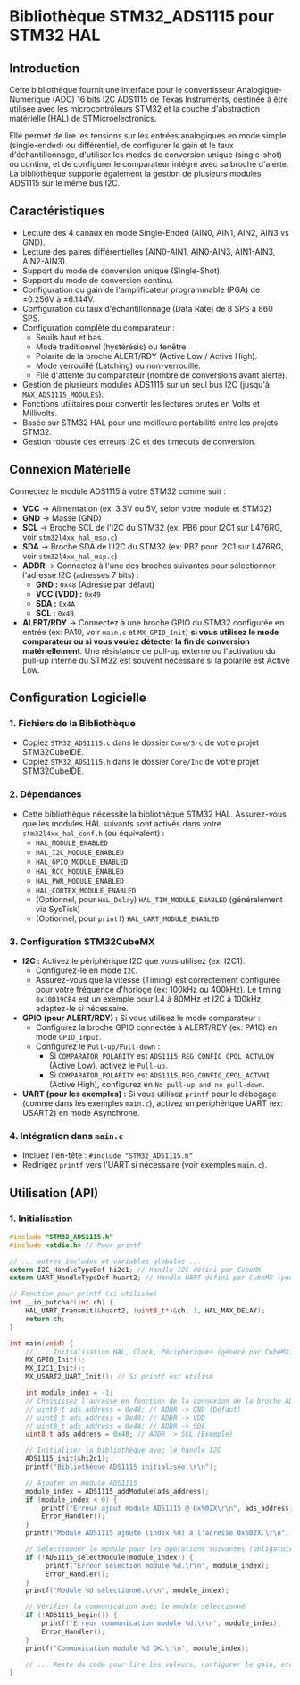 # Bibliothèque STM32_ADS1115 pour STM32 HAL

## Introduction

Cette bibliothèque fournit une interface pour le convertisseur Analogique-Numérique (ADC) 16 bits I2C ADS1115 de Texas Instruments, destinée à être utilisée avec les microcontrôleurs STM32 et la couche d'abstraction matérielle (HAL) de STMicroelectronics.

Elle permet de lire les tensions sur les entrées analogiques en mode simple (single-ended) ou différentiel, de configurer le gain et le taux d'échantillonnage, d'utiliser les modes de conversion unique (single-shot) ou continu, et de configurer le comparateur intégré avec sa broche d'alerte. La bibliothèque supporte également la gestion de plusieurs modules ADS1115 sur le même bus I2C.

## Caractéristiques

*   Lecture des 4 canaux en mode Single-Ended (AIN0, AIN1, AIN2, AIN3 vs GND).
*   Lecture des paires différentielles (AIN0-AIN1, AIN0-AIN3, AIN1-AIN3, AIN2-AIN3).
*   Support du mode de conversion unique (Single-Shot).
*   Support du mode de conversion continu.
*   Configuration du gain de l'amplificateur programmable (PGA) de ±0.256V à ±6.144V.
*   Configuration du taux d'échantillonnage (Data Rate) de 8 SPS à 860 SPS.
*   Configuration complète du comparateur :
    *   Seuils haut et bas.
    *   Mode traditionnel (hystérésis) ou fenêtre.
    *   Polarité de la broche ALERT/RDY (Active Low / Active High).
    *   Mode verrouillé (Latching) ou non-verrouillé.
    *   File d'attente du comparateur (nombre de conversions avant alerte).
*   Gestion de plusieurs modules ADS1115 sur un seul bus I2C (jusqu'à `MAX_ADS1115_MODULES`).
*   Fonctions utilitaires pour convertir les lectures brutes en Volts et Millivolts.
*   Basée sur STM32 HAL pour une meilleure portabilité entre les projets STM32.
*   Gestion robuste des erreurs I2C et des timeouts de conversion.

## Connexion Matérielle

Connectez le module ADS1115 à votre STM32 comme suit :

*   **VCC** -> Alimentation (ex: 3.3V ou 5V, selon votre module et STM32)
*   **GND** -> Masse (GND)
*   **SCL** -> Broche SCL de l'I2C du STM32 (ex: PB6 pour I2C1 sur L476RG, voir `stm32l4xx_hal_msp.c`)
*   **SDA** -> Broche SDA de l'I2C du STM32 (ex: PB7 pour I2C1 sur L476RG, voir `stm32l4xx_hal_msp.c`)
*   **ADDR** -> Connectez à l'une des broches suivantes pour sélectionner l'adresse I2C (adresses 7 bits) :
    *   **GND :** `0x48` (Adresse par défaut)
    *   **VCC (VDD) :** `0x49`
    *   **SDA :** `0x4A`
    *   **SCL :** `0x4B`
*   **ALERT/RDY** -> Connectez à une broche GPIO du STM32 configurée en entrée (ex: PA10, voir `main.c` et `MX_GPIO_Init`) **si vous utilisez le mode comparateur ou si vous voulez détecter la fin de conversion matériellement**. Une résistance de pull-up externe ou l'activation du pull-up interne du STM32 est souvent nécessaire si la polarité est Active Low.

## Configuration Logicielle

### 1. Fichiers de la Bibliothèque

*   Copiez `STM32_ADS1115.c` dans le dossier `Core/Src` de votre projet STM32CubeIDE.
*   Copiez `STM32_ADS1115.h` dans le dossier `Core/Inc` de votre projet STM32CubeIDE.

### 2. Dépendances

*   Cette bibliothèque nécessite la bibliothèque STM32 HAL. Assurez-vous que les modules HAL suivants sont activés dans votre `stm32l4xx_hal_conf.h` (ou équivalent) :
    *   `HAL_MODULE_ENABLED`
    *   `HAL_I2C_MODULE_ENABLED`
    *   `HAL_GPIO_MODULE_ENABLED`
    *   `HAL_RCC_MODULE_ENABLED`
    *   `HAL_PWR_MODULE_ENABLED`
    *   `HAL_CORTEX_MODULE_ENABLED`
    *   (Optionnel, pour `HAL_Delay`) `HAL_TIM_MODULE_ENABLED` (généralement via SysTick)
    *   (Optionnel, pour `printf`) `HAL_UART_MODULE_ENABLED`

### 3. Configuration STM32CubeMX

*   **I2C :** Activez le périphérique I2C que vous utilisez (ex: I2C1).
    *   Configurez-le en mode `I2C`.
    *   Assurez-vous que la vitesse (Timing) est correctement configurée pour votre fréquence d'horloge (ex: 100kHz ou 400kHz). Le timing `0x10D19CE4` est un exemple pour L4 à 80MHz et I2C à 100kHz, adaptez-le si nécessaire.
*   **GPIO (pour ALERT/RDY) :** Si vous utilisez le mode comparateur :
    *   Configurez la broche GPIO connectée à ALERT/RDY (ex: PA10) en mode `GPIO_Input`.
    *   Configurez le `Pull-up/Pull-down` :
        *   Si `COMPARATOR_POLARITY` est `ADS1115_REG_CONFIG_CPOL_ACTVLOW` (Active Low), activez le `Pull-up`.
        *   Si `COMPARATOR_POLARITY` est `ADS1115_REG_CONFIG_CPOL_ACTVHI` (Active High), configurez en `No pull-up and no pull-down`.
*   **UART (pour les exemples) :** Si vous utilisez `printf` pour le débogage (comme dans les exemples `main.c`), activez un périphérique UART (ex: USART2) en mode Asynchrone.

### 4. Intégration dans `main.c`

*   Incluez l'en-tête : `#include "STM32_ADS1115.h"`
*   Redirigez `printf` vers l'UART si nécessaire (voir exemples `main.c`).

## Utilisation (API)

### 1. Initialisation

```c
#include "STM32_ADS1115.h"
#include <stdio.h> // Pour printf

// ... autres includes et variables globales ...
extern I2C_HandleTypeDef hi2c1; // Handle I2C défini par CubeMX
extern UART_HandleTypeDef huart2; // Handle UART défini par CubeMX (pour printf)

// Fonction pour printf (si utilisée)
int __io_putchar(int ch) {
    HAL_UART_Transmit(&huart2, (uint8_t*)&ch, 1, HAL_MAX_DELAY);
    return ch;
}

int main(void) {
    // ... Initialisation HAL, Clock, Périphériques (généré par CubeMX) ...
    MX_GPIO_Init();
    MX_I2C1_Init();
    MX_USART2_UART_Init(); // Si printf est utilisé

    int module_index = -1;
    // Choisissez l'adresse en fonction de la connexion de la broche ADDR
    // uint8_t ads_address = 0x48; // ADDR -> GND (Défaut)
    // uint8_t ads_address = 0x49; // ADDR -> VDD
    // uint8_t ads_address = 0x4A; // ADDR -> SDA
    uint8_t ads_address = 0x4B; // ADDR -> SCL (Exemple)

    // Initialiser la bibliothèque avec le handle I2C
    ADS1115_init(&hi2c1);
    printf("Bibliothèque ADS1115 initialisée.\r\n");

    // Ajouter un module ADS1115
    module_index = ADS1115_addModule(ads_address);
    if (module_index < 0) {
        printf("Erreur ajout module ADS1115 @ 0x%02X\r\n", ads_address);
        Error_Handler();
    }
    printf("Module ADS1115 ajouté (index %d) à l'adresse 0x%02X.\r\n", module_index, ads_address);

    // Sélectionner le module pour les opérations suivantes (obligatoire)
    if (!ADS1115_selectModule(module_index)) {
         printf("Erreur sélection module %d.\r\n", module_index);
         Error_Handler();
    }
    printf("Module %d sélectionné.\r\n", module_index);

    // Vérifier la communication avec le module sélectionné
    if (!ADS1115_begin()) {
        printf("Erreur communication module %d.\r\n", module_index);
        Error_Handler();
    }
    printf("Communication module %d OK.\r\n", module_index);

    // ... Reste du code pour lire les valeurs, configurer le gain, etc. ...
}
